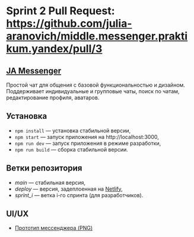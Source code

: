 Sprint 2 Pull Request: https://github.com/julia-aranovich/middle.messenger.praktikum.yandex/pull/3
==================



## <a href="https://keen-kleicha-40e27f.netlify.app/" target="_blank" title="JA Messenger">JA Messenger</a>

Простой чат для общения с базовой функциональностью и дизайном. Поддерживает индивидуальные и групповые чаты, поиск по чатам, редактирование профиля, аватаров.

## Установка

- `npm install` — установка стабильной версии,
- `npm start` — запуск приложения на http://localhost:3000,
- `npm run dev` — запуск приложения в режиме разработки,
- `npm run build` — сборка стабильной версии.

## Ветки репозитория

- *main* — стабильная версия,
- *deploy* — версия, задеплоенная на <a href="https://keen-kleicha-40e27f.netlify.app/" target="_blank" title="Netlify site">Netlify</a>,
- *sprint_i* — ветка i-го спринта (для разработчиков).

## UI/UX

- <a href="https://github.com/julia-aranovich/middle.messenger.praktikum.yandex/tree/sprint_1/mockups" target="_blank" title="Mockups">Прототип мессенджера (PNG)</a>
